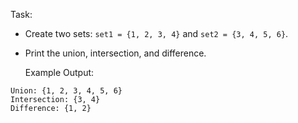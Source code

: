 Task:  
- Create two sets: `set1 = {1, 2, 3, 4}` and `set2 = {3, 4, 5, 6}`.
- Print the union, intersection, and difference.

  Example Output:  
```
Union: {1, 2, 3, 4, 5, 6}
Intersection: {3, 4}
Difference: {1, 2}
 